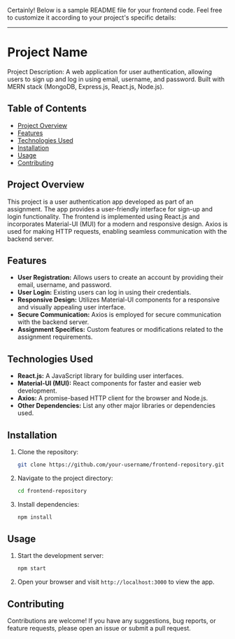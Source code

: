 Certainly! Below is a sample README file for your frontend code. Feel free to customize it according to your project's specific details:

---

# Project Name

Project Description: A web application for user authentication, allowing users to sign up and log in using email, username, and password. Built with MERN stack (MongoDB, Express.js, React.js, Node.js).

## Table of Contents

- [Project Overview](#project-overview)
- [Features](#features)
- [Technologies Used](#technologies-used)
- [Installation](#installation)
- [Usage](#usage)
- [Contributing](#contributing)


## Project Overview

This project is a user authentication app developed as part of an assignment. The app provides a user-friendly interface for sign-up and login functionality. The frontend is implemented using React.js and incorporates Material-UI (MUI) for a modern and responsive design. Axios is used for making HTTP requests, enabling seamless communication with the backend server.

## Features

- **User Registration:** Allows users to create an account by providing their email, username, and password.
- **User Login:** Existing users can log in using their credentials.
- **Responsive Design:** Utilizes Material-UI components for a responsive and visually appealing user interface.
- **Secure Communication:** Axios is employed for secure communication with the backend server.
- **Assignment Specifics:** Custom features or modifications related to the assignment requirements.

## Technologies Used

- **React.js:** A JavaScript library for building user interfaces.
- **Material-UI (MUI):** React components for faster and easier web development.
- **Axios:** A promise-based HTTP client for the browser and Node.js.
- **Other Dependencies:** List any other major libraries or dependencies used.

## Installation

1. Clone the repository:

   ```bash
   git clone https://github.com/your-username/frontend-repository.git
   ```

2. Navigate to the project directory:

   ```bash
   cd frontend-repository
   ```

3. Install dependencies:

   ```bash
   npm install
   ```

## Usage

1. Start the development server:

   ```bash
   npm start
   ```

2. Open your browser and visit `http://localhost:3000` to view the app.

## Contributing

Contributions are welcome! If you have any suggestions, bug reports, or feature requests, please open an issue or submit a pull request.
